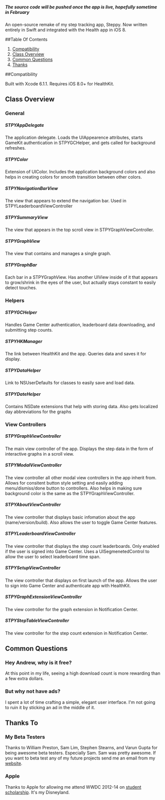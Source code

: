 
##### The source code will be pushed once the app is live, hopefully sometime in February

An open-source remake of my step tracking app, Steppy. Now written entirely in Swift and integrated with the Health app in iOS 8.


##Table Of Contents

1. [Compatibility](https://github.com/ATFinke-Productions/Steppy-2#compatibility)
2. [Class Overview](https://github.com/ATFinke-Productions/Steppy-2#class-overview)
3. [Common Questions](https://github.com/ATFinke-Productions/Steppy-2#common-questions)
4. [Thanks](https://github.com/ATFinke-Productions/Steppy-2#thanks-to)

##Compatibility

Built with Xcode 6.1.1. Requires iOS 8.0+ for HealthKit.

## Class Overview

### General

##### STPYAppDelegate

The application delegate. Loads the UIAppearence attributes, starts GameKit authentication in STPYGCHelper, and gets called for background refreshes.

##### STPYColor

Extension of UIColor. Includes the application background colors and also helps in creating colors for smooth transition between other colors.

##### STPYNavigationBarView

The view that appears to extend the navigation bar. Used in STPYLeaderboardViewController

##### STPYSummaryView

The view that appears in the top scroll view in STPYGraphViewController.

##### STPYGraphView

The view that contains and manages a single graph.

##### STPYGraphBar

Each bar in a STPYGraphView. Has another UIView inside of it that appears to grow/shrink in the eyes of the user, but actually stays constant to easily detect touches.

### Helpers

##### STPYGCHelper

Handles Game Center authentication, leaderboard data downloading, and submitting step counts.

##### STPYHKManager

The link between HealthKit and the app. Queries data and saves it for display.

##### STPYDataHelper

Link to NSUserDefaults for classes to easily save and load data.

##### STPYDateHelper

Contains NSDate extensions that help with storing data. Also gets localized day abbreviations for the graphs

### View Controllers

##### STPYGraphViewController

The main view controller of the app. Displays the step data in the form of interactive graphs in a scroll view.

##### STPYModalViewController

The view controller all other modal view controllers in the app inherit from. Allows for consitent button style setting and easily adding menu/dismiss/done button to controllers. Also helps in making sure background color is the same as the STPYGraphViewController.

##### STPYAboutViewController

The view controller that displays basic infomation about the app (name/version/build). Also allows the user to toggle Game Center features.

##### STPYLeaderboardViewController

The view controller that displays the step count leaderboards. Only enabled if the user is signed into Game Center. Uses a UISegmenetedControl to allow the user to select leaderboard time span.

##### STPYSetupViewController

The view controller that displays on first launch of the app. Allows the user to sign into Game Center and authenticate app with HealthKit.

##### STPYGraphExtensionViewController

The view controller for the graph extension in Notification Center.

##### STPYStepTableViewController

The view controller for the step count extension in Notification Center.

## Common Questions

### Hey Andrew, why is it free?
At this point in my life, seeing a high download count is more rewarding than a few extra dollars.

### But why not have ads?
I spent a lot of time crafting a simple, elegant user interface. I'm not going to ruin it by sticking an ad in the middle of it.

## Thanks To

### My Beta Testers
Thanks to William Preston, Sam Lim, Stephen Stearns, and Varun Gupta for being awesome beta testers. Especially Sam. Sam was pretty awesome. If you want to beta test any of my future projects send me an email from my [website](atfinkeproductions.com).

### Apple
Thanks to Apple for allowing me attend WWDC 2012-14 on [student scholarship](https://developer.apple.com/wwdc/students/). It's my Disneyland.

